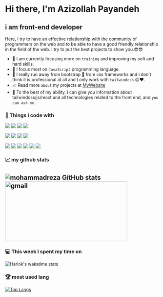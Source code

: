 # Hi there, I'm Azizollah Payandeh 

## i am front-end developer

<p>Here, I try to have an effective relationship with the community of programmers on the web and to be able to have a good friendly relationship in the field of the web. I try to put the best projects to show you.😎😎</p>

- 💪 I am currently focusing more on `training` and improving my soft and hard skills.
- 👏 I focus most on `JavaScript` programming language.
- 💭 I really run away from bootstrap 🤢 from css frameworks and I don't think it is professional at all and I only work with `tailwindcss` 😍❤.
- 📈 Read more `about` my projects at [MyWebsite](https://about-me-ochre-two.vercel.app/)
- 💬 To the best of my ability, I can give you information about tailwindcss/js/react and all technologies related to the front end, and `you can ask me`.

### 🌹 Things I code with

![](https://img.shields.io/badge/HTML5-E34F26?style=for-the-badge&logo=html5&logoColor=white)
![](https://img.shields.io/badge/CSS3-1572B6?style=for-the-badge&logo=css3&logoColor=white)
![](https://img.shields.io/badge/JavaScript-323330?style=for-the-badge&logo=javascript&logoColor=F7DF1E)
![](https://img.shields.io/badge/npm-CB3837?style=for-the-badge&logo=npm&logoColor=white)

<!-- ![](https://img.shields.io/badge/MDN_Web_Docs-black?style=for-the-badge&logo=mdnwebdocs&logoColor=white) -->
<!-- ![](https://img.shields.io/badge/W3Schools-04AA6D?style=for-the-badge&logo=W3Schools&logoColor=white) -->

<!-- ![](https://img.shields.io/badge/Adobe%20XD-470137?style=for-the-badge&logo=Adobe%20XD&logoColor=#FF61F6) -->
<!-- ![](https://img.shields.io/badge/Figma-F24E1E?style=for-the-badge&logo=figma&logoColor=white) -->

![](https://img.shields.io/badge/Bootstrap-563D7C?style=for-the-badge&logo=bootstrap&logoColor=white)
![](https://img.shields.io/badge/Tailwind_CSS-38B2AC?style=for-the-badge&logo=tailwind-css&logoColor=white)
![](https://img.shields.io/badge/Material%20UI-007FFF?style=for-the-badge&logo=mui&logoColor=white)
![](https://img.shields.io/badge/Chart%20js-FF6384?style=for-the-badge&logo=chartdotjs&logoColor=white)

![](https://img.shields.io/badge/React-20232A?style=for-the-badge&logo=react&logoColor=61DAFB)
![](https://img.shields.io/badge/Redux-593D88?style=for-the-badge&logo=redux&logoColor=white)
![](https://img.shields.io/badge/next%20js-000000?style=for-the-badge&logo=nextdotjs&logoColor=white)
![](https://img.shields.io/badge/TypeScript-007ACC?style=for-the-badge&logo=typescript&logoColor=white)
![](https://img.shields.io/badge/Node%20js-339933?style=for-the-badge&logo=nodedotjs&logoColor=white)
![](https://img.shields.io/badge/MongoDB-4EA94B?style=for-the-badge&logo=mongodb&logoColor=white)

### 📈 my github stats

## ![mohammadreza GitHub stats](https://github-readme-stats.vercel.app/api?username=spdfalcon&show_icons=true&theme=transparent)      <img alt="gmail" height="195px" width="400px" src="https://www.proofhub.com/articles/wp-content/uploads/2020/08/Web-Developer.gif" />

### 💻 This week I spent my time on

![Harlok's wakatime stats](https://github-readme-stats.vercel.app/api/wakatime?username=spdfalcon)

### 🏆 most used lang
[![Top Langs](https://github-readme-stats.vercel.app/api/top-langs/?username=spdfalcon)](https://github.com/anuraghazra/github-readme-stats)

